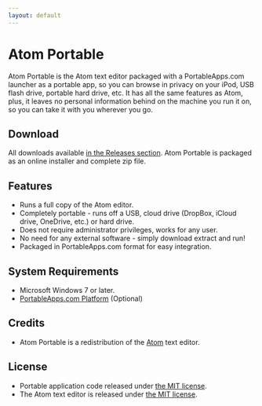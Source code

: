 ```yaml
---
layout: default
---
```


# Atom Portable

Atom Portable is the Atom text editor packaged with a PortableApps.com launcher
as a portable app, so you can browse in privacy on your iPod, USB flash drive,
portable hard drive, etc. It has all the same features as Atom, plus, it leaves
no personal information behind on the machine you run it on, so you can take it
with you wherever you go.

## Download
All downloads available [in the Releases section][1]. Atom Portable is packaged
as an online installer and complete zip file.

 [1]: https://github.com/garethflowers/atom-portable/releases/latest

## Features
* Runs a full copy of the Atom editor.
* Completely portable - runs off a USB, cloud drive (DropBox, iCloud drive,
  OneDrive, etc.) or hard drive.
* Does not require administrator privileges, works for any user.
* No need for any external software - simply download extract and run!
* Packaged in PortableApps.com format for easy integration.

## System Requirements
* Microsoft Windows 7 or later.
* [PortableApps.com Platform][2] (Optional)

 [2]: http://portableapps.com/download

## Credits
* Atom Portable is a redistribution of the [Atom][3] text editor.

 [3]: https://atom.io

## License
* Portable application code released under [the MIT license][4].
* The Atom text editor is released under [the MIT license][5].

 [4]: https://raw.githubusercontent.com/garethflowers/atom-portable/master/LICENSE
 [5]: https://raw.githubusercontent.com/atom/atom/master/LICENSE.md
